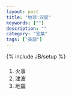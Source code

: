 ```yaml
---
layout: post
title: "地球:双星"
keywords: [""]
description: ""
category: "言葉"
tags: ["英語"]
---
```

{% include JB/setup %}

####
1. 火事
2. 津波
3. 地震

